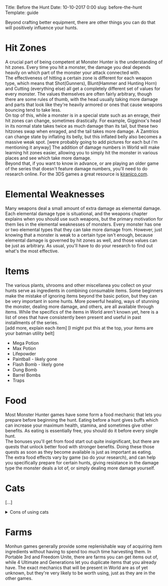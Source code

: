 Title: Before the Hunt
Date: 10-10-2017 0:00
slug: before-the-hunt
Template: guide

Beyond crafting better equipment, there are other things you can do that will positively influence your hunts.

# Hit Zones
A crucial part of being competent at Monster Hunter is the understanding of hit zones. Every time you hit a monster, the damage you deal depends heavily on which part of the monster your attack connected with.   
The effectiveness of hitting a certain zone is different for each weapon type, which means that Shot(Gunners), Blunt(Hammer and Hunting Horn) and Cutting (everything else) all get a completely different set of values for every monster. The values themselves are often fairly arbitrary, though there are some rules of thumb, with the head usually taking more damage and parts that look like they're heavily armored or ones that cause weapons bouncing tend to take less.  
On top of this, while a monster is in a special state such as an enrage, their hit zones can change, sometimes drastically. For example, Gigginox's head in its normal state takes twice as much damage than its tail, but these two hitzones swap when enraged, and the tail takes more damage. A Zamtrios can change state by inflating its belly, but this inflated belly also becomes a massive weak spot.
[were probably going to add pictures for each but i'm mentioning it anyway]
The addition of damage numbers in World will make learning hit zones easier, allowing you to simply hit the monster in various places and see which take more damage.  
Beyond that, if you want to know in advance, or are playing an older game of the series that doesn't feature damage numbers, you'll need to do research online. For the 3DS games a great resource is [kiranico.com](kiranico.com).


# Elemental Weaknesses
Many weapons deal a small amount of extra damage as elemental damage. Each elemental damage type is situational, and the weapons chapter explains when you should use such weapons, but the primary motivation for them lies in the elemental weaknesses of monsters. Every monster has one or two elemental types that they can take more damage from. However, just knowing that a monster is weak to a certain type isn't enough, because elemental damage is governed by hit zones as well, and those values can be just as arbitrary. As usual, you'll have to do your research to find out what's the most effective.

# Items
The various plants, shrooms and other miscellanea you collect on your hunts serve as ingredients in combining consumable items. Some beginners make the mistake of ignoring items beyond the basic potion, but they can be very important in some hunts. More powerful healing, ways of stunning the monster, dealing more damage, and others, are all available through items. While the specifics of the items in World aren't known yet, here is a list of ones that have consistently been present and useful in past installments of the series.  
[add more, explain each item]
[I might put this at the top, your items are your batman utility belt]


* Mega Potion
* Max Potion
* Lifepowder
* Paintball - likely gone
* Flash Bomb - likely gone
* Dung Bomb
* Barrel Bombs
* Traps

# Food
Most Monster Hunter games have some form a food mechanic that lets you prepare before beginning the hunt. Eating before a hunt gives buffs which can increase your maximum health, stamina, and sometimes give other benefits. As eating is essentially free, you should do it before every single hunt.  
The bonuses you'll get from food start out quite insignificant, but there are quests that unlock better food with stronger benefits. Doing these those quests as soon as they become available is just as important as eating.  
The extra food effects vary by game (so do your research), and can help you specifically prepare for certain hunts, giving resistance in the damage type the monster deals a lot of, or simply dealing more damage yourself.
# Cats
[...]

<details>
<summary>Cons of using cats</summary>

[cats are bad don't do cats]
</details>

# Farms
Monhun games generally provide some replenishable way of acquiring item ingredients without having to spend too much time harvesting them. In Portable 3rd and Freedom Unite, there are farms you can get items out of, while 4 Ultimate and Generations let you duplicate items that you already have. The exact mechanics that will be present in World are as of yet unknown, but they're very likely to be worth using, just as they are in the other games.


